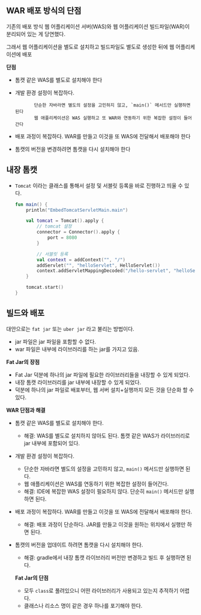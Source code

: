 ## WAR 배포 방식의 단점

기존의 배포 방식 웹 어플리케이션 서버(WAS)와 웹 어플리케이션 빌드파일(WAR)이 분리되어 있는 게 당연했다.

그래서 웹 어플리케이션을 별도로 설치하고 빌드파일도 별도로 생성한 뒤에 웹 어플리케이션에 배포

**단점**

- 톰캣 같은 WAS를 별도로 설치해야 한다
  
- 개발 환경 설정이 복잡하다.
  
             단순한 자바라면 별도의 설정을 고민하지 않고, `main()` 메서드만 실행하면 된다
             웹 애플리케이션은 WAS 실행하고 또 WAR와 연동하기 위한 복잡한 설정이 들어간다
  
- 배포 과정이 복잡하다. WAR를 만들고 이것을 또 WAS에 전달해서 배포해야 한다
  
- 톰캣의 버전을 변경하려면 톰캣을 다시 설치해야 한다



## 내장 톰캣

- `Tomcat` 이라는 클래스를 통해서 설정 및 서블릿 등록을 바로 진행하고 띄울 수 있다.

    ```kotlin
    fun main() {
        println("EmbedTomcatServletMain.main")
    
        val tomcat = Tomcat().apply {
            // tomcat 설정
            connector = Connector().apply {
                port = 8080
            }
    
            // 서블릿 등록
            val context = addContext("", "/")
            addServlet("", "helloServlet", HelloServlet())
            context.addServletMappingDecoded("/hello-servlet", "helloServlet")
        }
    
        tomcat.start()
    }
    ```


## 빌드와 배포
대안으로는 `fat jar` 또는 `uber jar` 라고 불리는 방법이다.

- jar 파일은 jar 파일을 포함할 수 없다.
- war 파일은 내부에 라이브러리를 하는 jar를 가지고 있음.

**Fat Jar의 장점**

- Fat Jar 덕분에 하나의 jar 파일에 필요한 라이브러리들을 내장할 수 있게 되었다.
- 내장 톰캣 라이브러리를 jar 내부에 내장할 수 있게 되었다.
- 덕분에 하나의 jar 파일로 배포부터, 웹 서버 설치+실행까지 모든 것을 단순화 할 수 있다.

**WAR 단점과 해결**
- 톰캣 같은 WAS를 별도로 설치해야 한다.
  - 해결: WAS를 별도로 설치하지 않아도 된다. 톰캣 같은 WAS가 라이브러리로 jar 내부에 포함되어 있다.
- 개발 환경 설정이 복잡하다.
  - 단순한 자바라면 별도의 설정을 고민하지 않고, `main()` 메서드만 실행하면 된다.
  - 웹 애플리케이션은 WAS를 연동하기 위한 복잡한 설정이 들어간다.
  - 해결: IDE에 복잡한 WAS 설정이 필요하지 않다. 단순히 `main()` 메서드만 실행하면 된다.
- 배포 과정이 복잡하다. WAR를 만들고 이것을 또 WAS에 전달해서 배포해야 한다.
  - 해결: 배포 과정이 단순하다. JAR를 만들고 이것을 원하는 위치에서 실행만 하면 된다.
- 톰캣의 버전을 업데이트 하려면 톰캣을 다시 설치해야 한다.
  - 해결: gradle에서 내장 톰캣 라이브러리 버전만 변경하고 빌드 후 실행하면 된다.
 
  **Fat Jar의 단점**
  - 모두 `class`로 풀려있으니 어떤 라이브러리가 사용되고 있는지 추적하기 어렵다.
  - 클래스나 리소스 명이 같은 경우 하나를 포기해야 한다. 
